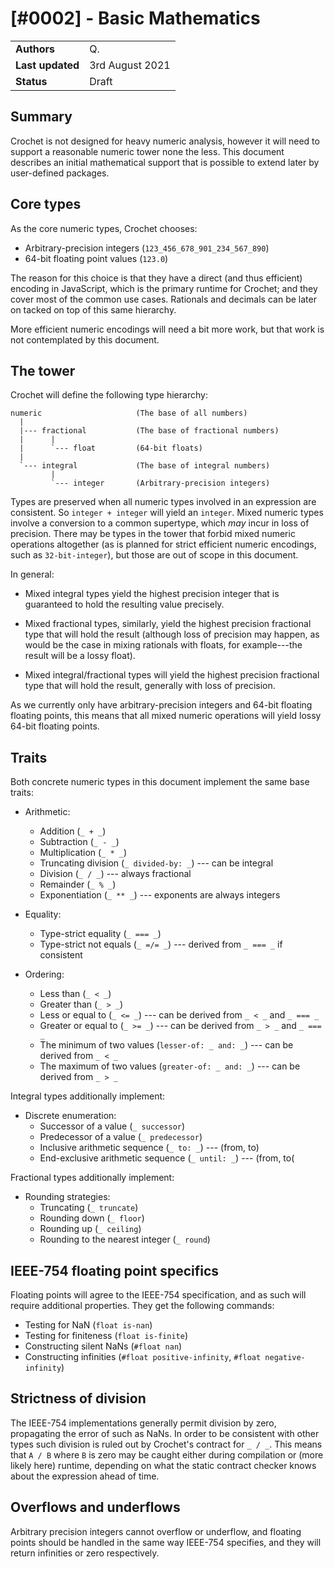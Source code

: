 # [#0002] - Basic Mathematics

|                  |                 |
| ---------------- | --------------- |
| **Authors**      | Q.              |
| **Last updated** | 3rd August 2021 |
| **Status**       | Draft           |

## Summary

Crochet is not designed for heavy numeric analysis, however it will need to support a reasonable numeric tower none the less. This document describes an initial mathematical support that is possible to extend later by user-defined packages.

## Core types

As the core numeric types, Crochet chooses:

- Arbitrary-precision integers (`123_456_678_901_234_567_890`)
- 64-bit floating point values (`123.0`)

The reason for this choice is that they have a direct (and thus efficient) encoding in JavaScript, which is the primary runtime for Crochet; and they cover most of the common use cases. Rationals and decimals can be later on tacked on top of this same hierarchy.

More efficient numeric encodings will need a bit more work, but that work is not contemplated by this document.

## The tower

Crochet will define the following type hierarchy:

    numeric                     (The base of all numbers)
      |
      |--- fractional           (The base of fractional numbers)
      |      |
      |      `--- float         (64-bit floats)
      |
      `--- integral             (The base of integral numbers)
             |
             `--- integer       (Arbitrary-precision integers)

Types are preserved when all numeric types involved in an expression are consistent. So `integer + integer` will yield an `integer`. Mixed numeric types involve a conversion to a common supertype, which _may_ incur in loss of precision. There may be types in the tower that forbid mixed numeric operations altogether (as is planned for strict efficient numeric encodings, such as `32-bit-integer`), but those are out of scope in this document.

In general:

- Mixed integral types yield the highest precision integer that is guaranteed to hold the resulting value precisely.

- Mixed fractional types, similarly, yield the highest precision fractional type that will hold the result (although loss of precision may happen, as would be the case in mixing rationals with floats, for example---the result will be a lossy float).

- Mixed integral/fractional types will yield the highest precision fractional type that will hold the result, generally with loss of precision.

As we currently only have arbitrary-precision integers and 64-bit floating floating points, this means that all mixed numeric operations will yield lossy 64-bit floating points.

## Traits

Both concrete numeric types in this document implement the same base traits:

- Arithmetic:

  - Addition (`_ + _`)
  - Subtraction (`_ - _`)
  - Multiplication (`_ * _`)
  - Truncating division (`_ divided-by: _`) --- can be integral
  - Division (`_ / _`) --- always fractional
  - Remainder (`_ % _`)
  - Exponentiation (`_ ** _`) --- exponents are always integers

- Equality:

  - Type-strict equality (`_ === _`)
  - Type-strict not equals (`_ =/= _`) --- derived from `_ === _` if consistent

- Ordering:
  - Less than (`_ < _`)
  - Greater than (`_ > _`)
  - Less or equal to (`_ <= _`) --- can be derived from `_ < _` and `_ === _`
  - Greater or equal to (`_ >= _`) --- can be derived from `_ > _` and `_ === _`
  - The minimum of two values (`lesser-of: _ and: _`) --- can be derived from `_ < _`
  - The maximum of two values (`greater-of: _ and: _`) --- can be derived from `_ > _`

Integral types additionally implement:

- Discrete enumeration:
  - Successor of a value (`_ successor`)
  - Predecessor of a value (`_ predecessor`)
  - Inclusive arithmetic sequence (`_ to: _`) --- (from, to)
  - End-exclusive arithmetic sequence (`_ until: _`) --- (from, to(

Fractional types additionally implement:

- Rounding strategies:
  - Truncating (`_ truncate`)
  - Rounding down (`_ floor`)
  - Rounding up (`_ ceiling`)
  - Rounding to the nearest integer (`_ round`)

## IEEE-754 floating point specifics

Floating points will agree to the IEEE-754 specification, and as such will require additional properties. They get the following commands:

- Testing for NaN (`float is-nan`)
- Testing for finiteness (`float is-finite`)
- Constructing silent NaNs (`#float nan`)
- Constructing infinities (`#float positive-infinity`, `#float negative-infinity`)

## Strictness of division

The IEEE-754 implementations generally permit division by zero, propagating the error of such as NaNs. In order to be consistent with other types such division is ruled out by Crochet's contract for `_ / _`. This means that `A / B` where `B` is zero may be caught either during compilation or (more likely here) runtime, depending on what the static contract checker knows about the expression ahead of time.

## Overflows and underflows

Arbitrary precision integers cannot overflow or underflow, and floating points should be handled in the same way IEEE-754 specifies, and they will return infinities or zero respectively.
